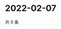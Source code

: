 # 2022-02-07

共 0 条

<!-- BEGIN WEIBO -->
<!-- 最后更新时间 Mon Feb 07 2022 18:00:43 GMT+0800 (China Standard Time) -->

<!-- END WEIBO -->

